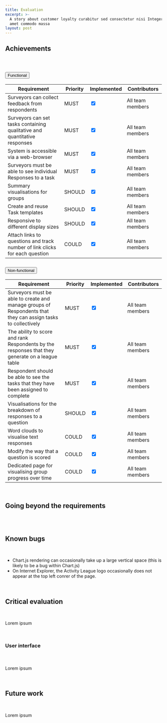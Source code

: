 ```yaml
---
title: Evaluation
excerpt: >-
  A story about customer loyalty curabitur sed consectetur nisi Integer sit
  amet commodo massa
layout: post
---
```


## Achievements

<br>

<div class="accordion accordion-flush" id="accordionFlushExample">
  <div class="accordion-item">
    <h2 class="accordion-header" id="flush-headingOne">
      <button class="accordion-button" type="button" data-bs-toggle="collapse" data-bs-target="#flush-collapseOne" aria-expanded="false" aria-controls="flush-collapseOne">
        Functional
      </button>
    </h2>
    <div id="flush-collapseOne" class="accordion-collapse collapse show" aria-labelledby="flush-headingOne" >
      <div class="accordion-body">
      <table class="table table-hover table-responsive">
  <thead>
    <th>Requirement</th>
    <th>Priority</th>
    <th>Implemented</th>
    <th>Contributors</th>
  </thead>
  <tbody>
    <tr class="table-success">
      <td>Surveyors can collect feedback from respondents​​</td>
      <td>MUST</td>
      <td><input type="checkbox" onclick="return false" checked/></td>
      <td>All team members</td>
    </tr>
    <tr class="table-success">
      <td>Surveyors can set tasks containing qualitative and quantitative responses​​​​</td>
      <td>MUST</td>
      <td><input type="checkbox" onclick="return false" checked/></td>
      <td>All team members</td>
    </tr>
    <tr class="table-success">
      <td>System is accessible via a web-browser​​</td>
      <td>MUST</td>
      <td><input type="checkbox" onclick="return false" checked/></td>
      <td>All team members</td>
    </tr>
    <tr class="table-success">
      <td>Surveyors must be able to see individual Responses to a task​​</td>
      <td>MUST</td>
      <td><input type="checkbox" onclick="return false" checked/></td>
      <td>All team members</td>
    </tr>
    <tr class="table-warning">
      <td>Summary visualisations for groups​</td>
      <td>SHOULD</td>
      <td><input type="checkbox" onclick="return false" checked/></td>
      <td>All team members</td>
    </tr>
    <tr class="table-warning">
      <td>Create and reuse Task templates​</td>
      <td>SHOULD</td>
      <td><input type="checkbox" onclick="return false" checked/></td>
      <td>All team members</td>
    </tr>
    <tr class="table-warning">
      <td>Responsive to different display sizes​</td>
      <td>SHOULD</td>
      <td><input type="checkbox" onclick="return false" checked/></td>
      <td>All team members</td>
    </tr>
    <tr class="table-danger">
      <td>Attach links to questions and track number of link clicks for each question​</td>
      <td>COULD</td>
      <td><input type="checkbox" onclick="return false" checked/></td>
      <td>All team members</td>
    </tr>
  </tbody>
</table>
      </div>
    </div>
  </div>
  <div class="accordion-item">
    <h2 class="accordion-header" id="flush-headingTwo">
      <button class="accordion-button" type="button" data-bs-toggle="collapse" data-bs-target="#flush-collapseTwo" aria-expanded="false" aria-controls="flush-collapseTwo">
        Non-functional
      </button>
    </h2>
    <div id="flush-collapseTwo" class="accordion-collapse collapse show" aria-labelledby="flush-headingTwo" >
      <div class="accordion-body">
      <table class="table table-hover">
  <thead>
    <th>Requirement</th>
    <th>Priority</th>
    <th>Implemented</th>
    <th>Contributors</th>
  </thead>
  <tbody>
    <tr class="table-success">
      <td>Surveyors must be able to create and manage groups of Respondents that they can assign tasks to collectively​​</td>
      <td>MUST</td>
      <td><input type="checkbox" onclick="return false" checked/></td>
      <td>All team members</td>
    </tr>
    <tr class="table-success">
      <td>The ability to score and rank Respondents by the responses that they generate on a league table​​​​</td>
      <td>MUST</td>
      <td><input type="checkbox" onclick="return false" checked/></td>
      <td>All team members</td>
    </tr>
    <tr class="table-success">
      <td>Respondent should be able to see the tasks that they have been assigned to complete​​</td>
      <td>MUST</td>
      <td><input type="checkbox" onclick="return false" checked/></td>
      <td>All team members</td>
    </tr>
    <tr class="table-warning">
      <td>Visualisations for the breakdown of responses to a question​​​</td>
      <td>SHOULD</td>
      <td><input type="checkbox" onclick="return false" checked/></td>
      <td>All team members</td>
    </tr>
    <tr class="table-danger">
      <td>Word clouds to visualise text responses​</td>
      <td>COULD</td>
      <td><input type="checkbox" onclick="return false" checked/></td>
      <td>All team members</td>
    </tr>
    <tr class="table-danger">
      <td>Modify the way that a question is scored​</td>
      <td>COULD</td>
      <td><input type="checkbox" onclick="return false" checked/></td>
      <td>All team members</td>
    </tr>
    <tr class="table-danger">
      <td>Dedicated page for visualising group progress over time​​​</td>
      <td>COULD</td>
      <td><input type="checkbox" onclick="return false" checked/></td>
      <td>All team members</td>
    </tr>
  </tbody>
</table>
      </div>
    </div>
  </div>
</div>

<br>

## Going beyond the requirements

<br>



<br>

## Known bugs

<br>

* Chart.js rendering can occasionally take up a large vertical space (this is likely to be a bug within Chart.js)
* On Internet Explorer, the Activity League logo occasionally does not appear at the top left conrer of the page.

<br>

## Critical evaluation

<br>

Lorem ipsum

<br>

### User interface

###

<br>

Lorem ipsum

<br>

## Future work

<br>

Lorem ipsum

